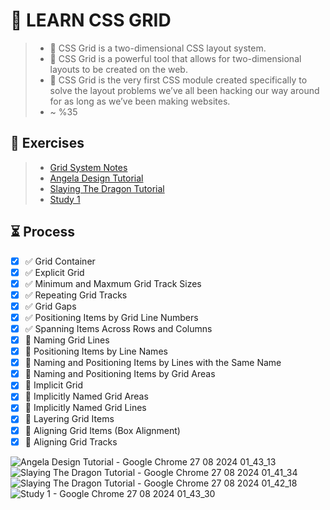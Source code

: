 # 🎡 LEARN CSS GRID
> * 🔴 CSS Grid is a two-dimensional CSS layout system.
> * 🔴 CSS Grid is a powerful tool that allows for two-dimensional layouts to be created on the web.
> * 🔴 CSS Grid is the very first CSS module created specifically to solve the layout problems we’ve all been hacking our way around for as long as we’ve been making websites.
> * ~ %35

## 🧯 Exercises
> * [Grid System Notes](./GridSystem.html)
> * [Angela Design Tutorial](./AngelaDesignTutorial.html)
> * [Slaying The Dragon Tutorial](./SlayingTheDragonTutorial.html)
> * [Study 1](./Study1.html)

## ⏳ Process
- [x] ✅ Grid Container
- [x] ✅ Explicit Grid
- [x] ✅ Minimum and Maxmum Grid Track Sizes
- [x] ✅ Repeating Grid Tracks
- [x] ✅ Grid Gaps
- [x] ✅ Positioning Items by Grid Line Numbers
- [x] ✅ Spanning Items Across Rows and Columns
- [x] 🌟 Naming Grid Lines
- [x] 🌟 Positioning Items by Line Names
- [x] 🌟 Naming and Positioning Items by Lines with the Same Name
- [x] 🌟 Naming and Positioning Items by Grid Areas
- [x] 🌟 Implicit Grid
- [x] 🌟 Implicitly Named Grid Areas
- [x] 🌟 Implicitly Named Grid Lines
- [x] 🌟 Layering Grid Items
- [x] 🌟 Aligning Grid Items (Box Alignment)
- [x] 🌟 Aligning Grid Tracks

![Angela Design Tutorial - Google Chrome 27 08 2024 01_43_13](https://github.com/user-attachments/assets/fd9af32a-da16-4628-8da0-3d42530e4ea3)
![Slaying The Dragon Tutorial - Google Chrome 27 08 2024 01_41_34](https://github.com/user-attachments/assets/63884491-c0bd-4f46-9976-0fdef91cc15b)
![Slaying The Dragon Tutorial - Google Chrome 27 08 2024 01_42_18](https://github.com/user-attachments/assets/df810f42-f6e8-4a9b-a9a5-4d96f329f3ef)
![Study 1 - Google Chrome 27 08 2024 01_43_30](https://github.com/user-attachments/assets/af14a9b3-ad31-4ba6-978f-581fc0534940)